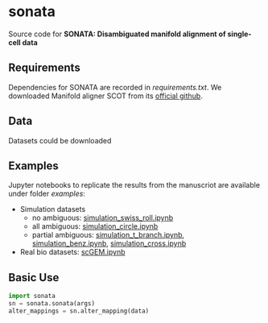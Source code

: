 # sonata
Source code for **SONATA: Disambiguated manifold alignment of single-cell data**

## Requirements
Dependencies for SONATA are recorded in *requirements.txt*. We downloaded Manifold aligner SCOT from its [official github](https://github.com/rsinghlab/SCOT).

## Data
Datasets could be downloaded 

## Examples
Jupyter notebooks to replicate the results from the manuscriot are available under folder *examples*:  
- Simulation datasets
    - no ambiguous: [simulation_swiss_roll.ipynb](https://github.com/batmen-lab/sonata/examples/simulation_swiss_roll.ipynb)
    - all ambiguous: [simulation_circle.ipynb](https://github.com/batmen-lab/sonata/examples/simulation_circle.ipynb)
    - partial ambiguous: [simulation_t_branch.ipynb](https://github.com/batmen-lab/sonata/examples/simulation_t_branch.ipynb), [simulation_benz.ipynb](https://github.com/batmen-lab/sonata/examples/simulation_benz.ipynb), [simulation_cross.ipynb](https://github.com/batmen-lab/sonata/examples/simulation_cross.ipynb)
- Real bio datasets: [scGEM.ipynb](https://github.com/batmen-lab/sonata/examples/scGEM.ipynb)

## Basic Use
```python
import sonata
sn = sonata.sonata(args)
alter_mappings = sn.alter_mapping(data)
```
